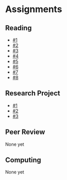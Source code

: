 # Assignments

## Reading

- [#1](reading-01/)
- [#2](reading-02/)
- [#3](reading-03/)
- [#4](reading-04/)
- [#5](reading-05/)
- [#6](reading-06/)
- [#7](reading-07/)
- [#8](reading-08/)

## Research Project

- [#1](project-01/)
- [#2](project-02/)
- [#3](project-03/)

## Peer Review

None yet

## Computing

None yet
